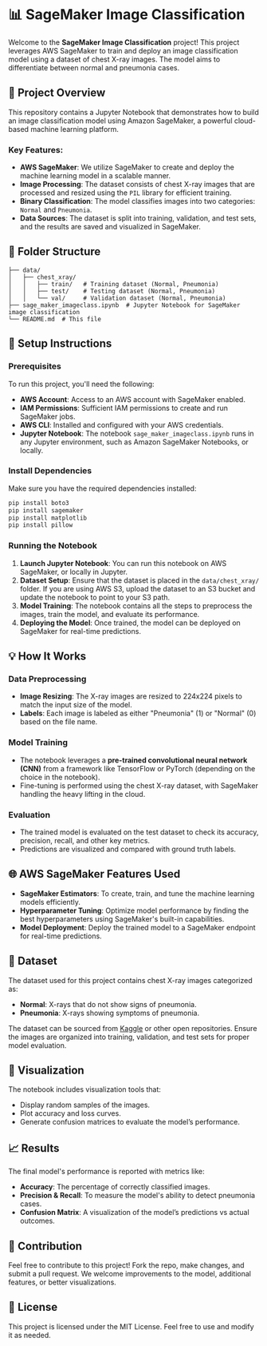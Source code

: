 
# 📊 SageMaker Image Classification

Welcome to the **SageMaker Image Classification** project! This project leverages AWS SageMaker to train and deploy an image classification model using a dataset of chest X-ray images. The model aims to differentiate between normal and pneumonia cases.

## 🚀 Project Overview

This repository contains a Jupyter Notebook that demonstrates how to build an image classification model using Amazon SageMaker, a powerful cloud-based machine learning platform.

### Key Features:
- **AWS SageMaker**: We utilize SageMaker to create and deploy the machine learning model in a scalable manner.
- **Image Processing**: The dataset consists of chest X-ray images that are processed and resized using the `PIL` library for efficient training.
- **Binary Classification**: The model classifies images into two categories: `Normal` and `Pneumonia`.
- **Data Sources**: The dataset is split into training, validation, and test sets, and the results are saved and visualized in SageMaker.

## 📂 Folder Structure

```
├── data/
│   ├── chest_xray/
│   │   ├── train/   # Training dataset (Normal, Pneumonia)
│   │   ├── test/    # Testing dataset (Normal, Pneumonia)
│   │   └── val/     # Validation dataset (Normal, Pneumonia)
├── sage_maker_imageclass.ipynb  # Jupyter Notebook for SageMaker image classification
└── README.md  # This file
```

## 🔧 Setup Instructions

### Prerequisites
To run this project, you'll need the following:

- **AWS Account**: Access to an AWS account with SageMaker enabled.
- **IAM Permissions**: Sufficient IAM permissions to create and run SageMaker jobs.
- **AWS CLI**: Installed and configured with your AWS credentials.
- **Jupyter Notebook**: The notebook `sage_maker_imageclass.ipynb` runs in any Jupyter environment, such as Amazon SageMaker Notebooks, or locally.

### Install Dependencies

Make sure you have the required dependencies installed:

```bash
pip install boto3
pip install sagemaker
pip install matplotlib
pip install pillow
```

### Running the Notebook

1. **Launch Jupyter Notebook**: You can run this notebook on AWS SageMaker, or locally in Jupyter.
2. **Dataset Setup**: Ensure that the dataset is placed in the `data/chest_xray/` folder. If you are using AWS S3, upload the dataset to an S3 bucket and update the notebook to point to your S3 path.
3. **Model Training**: The notebook contains all the steps to preprocess the images, train the model, and evaluate its performance.
4. **Deploying the Model**: Once trained, the model can be deployed on SageMaker for real-time predictions.

## 💡 How It Works

### Data Preprocessing
- **Image Resizing**: The X-ray images are resized to 224x224 pixels to match the input size of the model.
- **Labels**: Each image is labeled as either "Pneumonia" (1) or "Normal" (0) based on the file name.

### Model Training
- The notebook leverages a **pre-trained convolutional neural network (CNN)** from a framework like TensorFlow or PyTorch (depending on the choice in the notebook).
- Fine-tuning is performed using the chest X-ray dataset, with SageMaker handling the heavy lifting in the cloud.

### Evaluation
- The trained model is evaluated on the test dataset to check its accuracy, precision, recall, and other key metrics.
- Predictions are visualized and compared with ground truth labels.

## 🌐 AWS SageMaker Features Used

- **SageMaker Estimators**: To create, train, and tune the machine learning models efficiently.
- **Hyperparameter Tuning**: Optimize model performance by finding the best hyperparameters using SageMaker's built-in capabilities.
- **Model Deployment**: Deploy the trained model to a SageMaker endpoint for real-time predictions.

## 🧠 Dataset

The dataset used for this project contains chest X-ray images categorized as:

- **Normal**: X-rays that do not show signs of pneumonia.
- **Pneumonia**: X-rays showing symptoms of pneumonia.

The dataset can be sourced from [Kaggle](https://www.kaggle.com/paultimothymooney/chest-xray-pneumonia) or other open repositories. Ensure the images are organized into training, validation, and test sets for proper model evaluation.

## 🎨 Visualization

The notebook includes visualization tools that:
- Display random samples of the images.
- Plot accuracy and loss curves.
- Generate confusion matrices to evaluate the model’s performance.

## 📈 Results

The final model's performance is reported with metrics like:
- **Accuracy**: The percentage of correctly classified images.
- **Precision & Recall**: To measure the model's ability to detect pneumonia cases.
- **Confusion Matrix**: A visualization of the model’s predictions vs actual outcomes.

## 🙌 Contribution

Feel free to contribute to this project! Fork the repo, make changes, and submit a pull request. We welcome improvements to the model, additional features, or better visualizations.

## 📄 License

This project is licensed under the MIT License. Feel free to use and modify it as needed.


